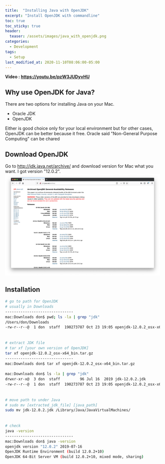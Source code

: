 ```yaml
---
title:  "Installing Java with OpenJDK"
excerpt: "Install OpenJDK with commandline"
toc: true
toc_sticky: true
header:
  teaser: /assets/images/java_with_openjdk.png
categories:
  - Development
tags:
  - Setup 
last_modified_at: 2020-11-10T08:06:00-05:00
---
```

**Video : https://youtu.be/pzW3JUDyvHU**

## Why use OpenJDK for Java?
There are two options for installing Java on your Mac.  
- Oracle JDK
- OpenJDK  

Either is good choice only for your local environment but for other cases, OpenJDK can be better because it free. Oracle said "Non-General Purpose Computing" can be chared


## Download OpenJDK
Go to http://jdk.java.net/archive/ and download version for Mac what you want. I got version "12.0.2".  
![OpenJDK_site](/assets/images/java_with_openjdk.png)


## Installation
```bash
# go to path for OpenJDK
# usually in Downloads
-------------------------------
mac:Downloads don$ pwd; ls -la | grep "jdk"
/Users/don/Downloads
-rw-r--r--@  1 don  staff  190273787 Oct 23 19:05 openjdk-12.0.2_osx-x64_bin.tar.gz


# extract JDK file
# tar xf [your own version of OpenJDK]
tar xf openjdk-12.0.2_osx-x64_bin.tar.gz
-------------------------------
mac:Downloads don$ tar xf openjdk-12.0.2_osx-x64_bin.tar.gz
  
mac:Downloads don$ ls -la | grep "jdk"
drwxr-xr-x@  3 don  staff         96 Jul 16  2019 jdk-12.0.2.jdk
-rw-r--r--@  1 don  staff  190273787 Oct 23 19:05 openjdk-12.0.2_osx-x64_bin.tar.gz


# move path to under Java
# sudo mv [extracted_jdk_file] [java_path]
sudo mv jdk-12.0.2.jdk /Library/Java/JavaVirtualMachines/


# check 
java -version  
-------------------------------  
mac:Downloads don$ java -version
openjdk version "12.0.2" 2019-07-16
OpenJDK Runtime Environment (build 12.0.2+10)
OpenJDK 64-Bit Server VM (build 12.0.2+10, mixed mode, sharing)
```